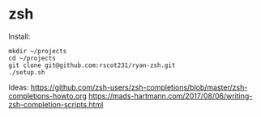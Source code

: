 # zsh

Install:
```
mkdir ~/projects
cd ~/projects
git clone git@github.com:rscot231/ryan-zsh.git
./setup.sh
```

Ideas:
https://github.com/zsh-users/zsh-completions/blob/master/zsh-completions-howto.org
https://mads-hartmann.com/2017/08/06/writing-zsh-completion-scripts.html
